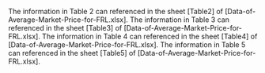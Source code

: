 The information in Table 2 can referenced in the sheet [Table2] of [Data-of-Average-Market-Price-for-FRL.xlsx].
The information in Table 3 can referenced in the sheet [Table3] of [Data-of-Average-Market-Price-for-FRL.xlsx].
The information in Table 4 can referenced in the sheet [Table4] of [Data-of-Average-Market-Price-for-FRL.xlsx].
The information in Table 5 can referenced in the sheet [Table5] of [Data-of-Average-Market-Price-for-FRL.xlsx].
